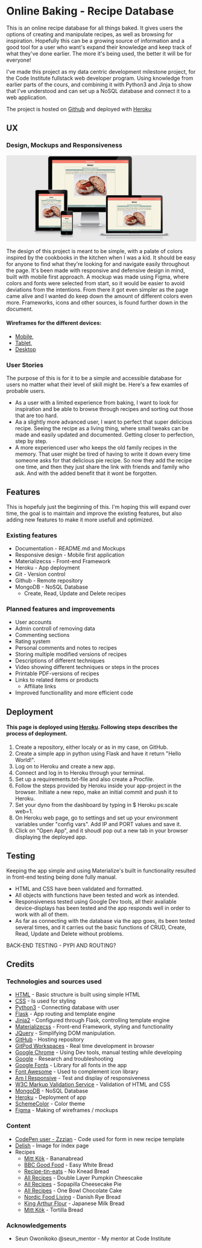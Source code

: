 # Online Baking - Recipe Database

This is an online recipe database for all things baked. It gives users the options of creating and manipulate recipes, as well as browsing for inspiration. Hopefully this can be a growing source of information and a good tool for a user who want's expand their knowledge and keep track of what they've done earlier. The more it's being used, the better it will be for everyone!

I've made this project as my data centric development milestone project, for the Code Institute fullstack web developer program. 
Using knowledge from earlier parts of the cours, and combining it with Python3 and Jinja to show that I've understood and can set up a NoSQL database and connect it to a web application.

The project is hosted on [Github](https://github.com/matsceder/dcdmp-mec-bake) and deployed with [Heroku](https://dcdmp-mec-bake.herokuapp.com/)

## UX
### Design, Mockups and Responsiveness
![Display of responsive design on different devices](documentation/dcdmp-responsive.png)

The design of this project is meant to be simple, with a palate of colors inspired by the cookbooks in the kitchen when I was a kid. It should be easy for anyone to find what they're looking for and navigate easily throughout the page. It's been made with responsive and defensive design in mind, built with mobile first approach. A mockup was made using Figma, where colors and fonts were selected from start, so it would be easier to avoid deviations from the intentions. From there it got even simpler as the page came alive and I wanted do keep down the amount of different colors even more. Frameworks, icons and other sources, is found further down in the document.

#### Wireframes for the different devices: 
- [Mobile](https://www.figma.com/file/iHfhgwJzJyhBJNbnp3ZE7Q/dcdmp-mec-online-baking?node-id=0%3A1),
- [Tablet](https://www.figma.com/file/iHfhgwJzJyhBJNbnp3ZE7Q/dcdmp-mec-online-baking?node-id=2%3A2),
- [Desktop](https://www.figma.com/file/iHfhgwJzJyhBJNbnp3ZE7Q/dcdmp-mec-online-baking?node-id=2%3A3)

### User Stories

The purpose of this is for it to be a simple and accessible database for users no matter what their level of skill might be. Here's a few examles of probable users.

- As a user with a limited experience from baking, I want to look for inspiration and be able to browse through recipes and sorting out those that are too hard. 
- Aa a slightly more advanced user, I want to perfect that super delicious recipe. Seeing the recipe as a living thing, where small tweaks can be made and easily updated and documented. Getting closer to perfection, step by step.
- A more experienced user who keeps the old family recipes in the memory. That user might be tired of having to write it down every time someone asks for that delicious pie recipe. So now they add the recipe one time, and then they just share the link with friends and family who ask. And with the added benefit that it wont be forgotten.

## Features
This is hopefuly just the beginning of this. I'm hoping this will expand over time, the goal is to maintain and improve the existing features, but also adding new features to make it more usefull and optimized.
### Existing features
- Documentation - README.md and Mockups
- Responsive design - Mobile first application
- Materializecss - Front-end Framework
- Heroku - App deployment
- Git - Version control
- Github - Remote repository
- MongoDB - NoSQL Database
    - Create, Read, Update and Delete recipes

### Planned features and improvements
- User accounts
- Admin controll of removing data
- Commenting sections
- Rating system
- Personal comments and notes to recipes
- Storing multiple modified versions of recipes
- Descriptions of different techniques
- Video showing different techniques or steps in the proces
- Printable PDF-versions of recipes
- Links to related items or products
    - Affiliate links
- Improved functionallity and more efficient code

## Deployment
#### This page is deployed using [Heroku](https://www.heroku.com/). Following steps describes the process of deployment.
1. Create a repository, either localy or as in my case, on GitHub.
2. Create a simple app in python using Flask and have it return "Hello World!".
3. Log on to Heroku and create a new app.
4. Connect and log in to Heroku through your terminal. 
5. Set up a requirements.txt-file and also create a Procfile.
6. Follow the steps provided by Heroku inside your app-project in the browser. Initiate a new repo, make an initial commit and push it to Heroku.
7. Set your dyno from the dashboard by typing in $ Heroku ps:scale web=1.
8. On Heroku web page, go to settings and set up your environment variables under "config vars". Add IP and PORT values and save it.
9. Click on "Open App", and it shoudl pop out a new tab in your browser displaying the deployed app.

## Testing
Keeping the app simple and using Materialize's built in functionality resulted in front-end testing being done fully manual. 
- HTML and CSS have been validated and formatted.
- All objects with functions have been tested and work as intended.
- Responsiveness tested using Google Dev tools, all their avaliable device-displays has been tested and the app responds well in order to work with all of them. 
- As far as connecting with the database via the app goes, its been tested several times, and it carries out the basic functions of CRUD, Create, Read, Update and Delete without problems.

BACK-END TESTING - PYPI AND ROUTING?

## Credits
### Technologies and sources used

- [HTML](https://developer.mozilla.org/en-US/docs/Web/HTML) - Basic structure is built using simple HTML
- [CSS](https://developer.mozilla.org/en-US/docs/Web/CSS) - Is used for styling
- [Python3](https://www.python.org/) - Connecting database with user
- [Flask](https://flask.palletsprojects.com/en/1.1.x/) - App routing and template engine
- [Jinja2](https://palletsprojects.com/p/jinja/) - Configured through Flask, controlling template engine
- [Materializecss](https://materializecss.com/) - Front-end Framework, styling and functionality
- [JQuery](https://jquery.com) - Simplifying DOM manipulation.
- [GitHub](https://github.com/) - Hosting repository
- [GitPod Workspaces](ttps://www.gitpod.io/) - Real time development in browser
- [Google Chrome](https://www.google.com/chrome/) - Using Dev tools, manual testing while developing
- [Google](https://www.google.com/) - Research and troubleshooting
- [Google Fonts](https://fonts.google.com/) - Library for all fonts in the app
- [Font Awesome](https://fontawesome.com/) - Used to complement icon library
- [Am I Responsive](http://ami.responsivedesign.is) - Test and display of responsiveness
- [W3C Markup Validation Service](https://validator.w3.org/) - Validation of HTML and CSS
- [MongoDB](https://www.mongodb.com/) - NoSQL Database
- [Heroku](https://www.heroku.com/) - Deployment of app
- [SchemeColor](https://www.schemecolor.com/sneaky-peaky.php) - Color theme
- [Figma](https://www.figma.com/) - Making of wireframes / mockups

### Content
- [CodePen user - Zzzian](https://codepen.io/zzzian/pen/LZbrOP?__cf_chl_jschl_tk__=9f40e82f349b34dced5fbc0b11a97f5969501ed9-1591793304-0-ASUvdpx3C2k4XIVdDrz1kTsYyLPZQPJvvsDZN_ftPSKxKo6JcIl-bBoWt8rwxjMJTTVPwLV0c-WrdfZ7jpVCIw6BfgaouE3pm8idfIavtCaKvmtfzfGTC_9UsVJQujnFgiDus_6E47c7zKqK29pR2YntDM2jfkgS_iHKfI0adPFCaBJrAPFaWZ2Dx_1iRkXewtETaBXxn-ghaIGHN6BvPZdkglwwiztxeCSaHKvSNXCXuHZqZh9EL2XJ2RnWPE7YP5jAuMFRNjasbm-Rth6xVCFkzY9BIAG-Nx5JC-h-0rFnPgn0YLhszXVfyn0FDNn9Nj_lcg_pCsz-1pGu5l9a3_uUW0pbdtTg7xQbOTa12Im1) - Code used for form in new recipe template
- [Delish](https://www.delish.com/cooking/recipe-ideas/a25810151/how-to-make-sourdough-bread-recipe/) - Image for index page
- Recipes
    - [Mitt Kök](https://mittkok.expressen.se/recept/glutenfritt-bananbrod/) - Bananabread
    - [BBC Good Food](https://www.bbcgoodfood.com/recipes/easy-white-bread) - Easy White Bread
    - [Recipe-tin-eats](https://www.recipetineats.com/easy-yeast-bread-recipe-no-knead/) - No Knead Bread
    - [All Recipes](https://www.allrecipes.com/recipe/13477/double-layer-pumpkin-cheesecake/?internalSource=hub%20recipe&referringId=276&referringContentType=Recipe%20Hub&clickId=cardslot%2010) - Double Layer Pumpkin Cheescake
    - [All Recipes](https://www.allrecipes.com/recipe/169305/sopapilla-cheesecake-pie/?internalSource=hub%20recipe&referringId=276&referringContentType=Recipe%20Hub&clickId=cardslot%2018) - Sopapilla Cheesecake Pie
    - [All Recipes](https://www.allrecipes.com/recipe/17981/one-bowl-chocolate-cake-iii/?internalSource=hub%20recipe&referringId=276&referringContentType=Recipe%20Hub&clickId=cardslot%2012) - One Bowl Chocolate Cake
    - [Nordic Food Living](https://nordicfoodliving.com/danish-rye-bread-without-sour-dough/) - Danish Rye Bread
    - [King Arthur Flour](https://www.kingarthurflour.com/recipes/japanese-milk-bread-rolls-recipe) - Japanese Milk Bread
    - [Mitt Kök](https://mittkok.expressen.se/recept/tortillabrod-3/) - Tortilla Bread

### Acknowledgements
- Seun Owonikoko @seun_mentor - My mentor at Code Institute
